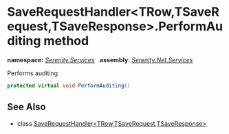 # SaveRequestHandler&lt;TRow,TSaveRequest,TSaveResponse&gt;.PerformAuditing method
**namespace:** *[Serenity.Services](../../README.md#serenity.services-namespace)*   **assembly**: *[Serenity.Net.Services](../../README.md)*

Performs auditing

```csharp
protected virtual void PerformAuditing()
```

## See Also

* class [SaveRequestHandler&lt;TRow,TSaveRequest,TSaveResponse&gt;](../SaveRequestHandler-3.md)
